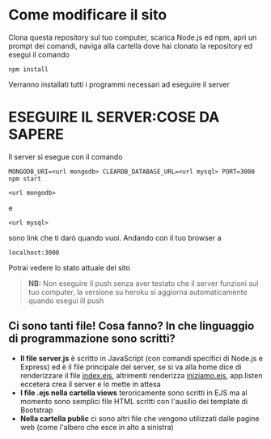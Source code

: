 # Come modificare il sito
Clona questa repository sul tuo computer, scarica Node.js ed npm, apri un prompt dei comandi, naviga alla cartella dove hai clonato la repository
ed esegui il comando
```shell
npm install
```

Verranno installati tutti i programmi necessari ad eseguire il server
# ESEGUIRE IL SERVER:COSE DA SAPERE

Il server si esegue con il comando 
```shell
MONGODB_URI=<url mongodb> CLEARDB_DATABASE_URL=<url mysql> PORT=3000 npm start
```
```shell
<url mongodb>
```
e
```shell
<url mysql>
```
sono link che ti darò quando vuoi.
Andando con il tuo browser a

```url
localhost:3000
```
Potrai vedere lo stato attuale del sito

> **NB:** Non eseguire il push senza aver testato che il server funzioni sul tuo computer, la versione su heroku si aggiorna automaticamente quando esegui ill push

## Ci sono tanti file! Cosa fanno? In che linguaggio di programmazione sono scritti?

* **Il file server.js** è scritto in JavaScript (con comandi specifici di Node.js e Express) ed è il file principale del server, se si va alla home dice di renderizzare il file [index.ejs](views/index.ejs), altrimenti renderizza [iniziamo.ejs](views/iniziamo.ejs), app.listen eccetera crea il server e lo mette in attesa
* **I file .ejs nella cartella views** teroricamente sono scritti in EJS ma al momento sono semplici file HTML scritti con l'ausilio dei template di Bootstrap
* **Nella cartella public** ci sono altri file che vengono utilizzati dalle pagine web (come l'albero che esce in alto a sinistra)
